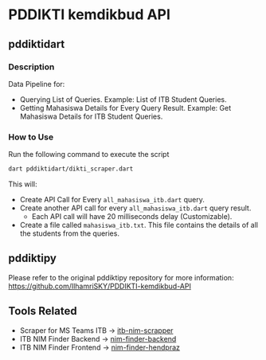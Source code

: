 # PDDIKTI kemdikbud API

## pddiktidart

### Description

Data Pipeline for:
- Querying List of Queries. Example: List of ITB Student Queries.
- Getting Mahasiswa Details for Every Query Result. Example: Get Mahasiswa Details for ITB Student Queries.

### How to Use

Run the following command to execute the script

```bash
dart pddiktidart/dikti_scraper.dart
```

This will:
- Create API Call for Every `all_mahasiswa_itb.dart` query.
- Create another API call for every `all_mahasiswa_itb.dart` query result.
  - Each API call will have 20 milliseconds delay (Customizable).
- Create a file called `mahasiswa_itb.txt`. This file contains the details of all the students from the queries.

## pddiktipy

Please refer to the original pddiktipy repository for more information: https://github.com/IlhamriSKY/PDDIKTI-kemdikbud-API

## Tools Related
- Scraper for MS Teams ITB -> [itb-nim-scrapper](https://github.com/hendpraz/itb-nim-scrapper)
- ITB NIM Finder Backend -> [nim-finder-backend](https://github.com/hendpraz/nim-finder-backend)
- ITB NIM Finder Frontend -> [nim-finder-hendpraz](https://github.com/hendpraz/nim-finder-hendpraz)
